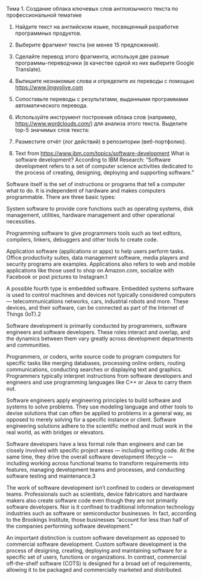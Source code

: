 Тема 1. Создание облака ключевых слов англоязычного текста по профессиональной тематике

1. Найдите текст на английском языке, посвященный разработке программных продуктов.
2. Выберите фрагмент текста (не менее 15 предложений).
3. Сделайте перевод этого фрагмента, используя две разные программы-переводчики (в качестве одной из них выберите Google Translate).
4. Выпишите незнакомые слова и определите их переводы с помощью https://www.lingvolive.com 
5. Сопоставьте переводы с результатами, выданными программами автоматического перевода.
6. Используйте инструмент построения облака слов (например, https://www.wordclouds.com/) для анализа этого текста. Выделите top-5 значимых
слов текста:
7. Разместите отчёт (лог действий) в репозитории (веб-портфолио).

1. Text from https://www.ibm.com/topics/software-development
What is software development?
According to IBM Research: “Software development refers to a set of computer science activities dedicated to the process of creating, designing, deploying and supporting software.”

Software itself is the set of instructions or programs that tell a computer what to do. It is independent of hardware and makes computers programmable. There are three basic types:

System software to provide core functions such as operating systems, disk management, utilities, hardware management and other operational necessities.

Programming software to give programmers tools such as text editors, compilers, linkers, debuggers and other tools to create code.

Application software (applications or apps) to help users perform tasks. Office productivity suites, data management software, media players and security programs are examples. Applications also refers to web and mobile applications like those used to shop on Amazon.com, socialize with Facebook or post pictures to Instagram.1

A possible fourth type is embedded software. Embedded systems software is used to control machines and devices not typically considered computers — telecommunications networks, cars, industrial robots and more. These devices, and their software, can be connected as part of the Internet of Things (IoT).2

Software development is primarily conducted by programmers, software engineers and software developers. These roles interact and overlap, and the dynamics between them vary greatly across development departments and communities.

Programmers, or coders, write source code to program computers for specific tasks like merging databases, processing online orders, routing communications, conducting searches or displaying text and graphics. Programmers typically interpret instructions from software developers and engineers and use programming languages like C++ or Java to carry them out.

Software engineers apply engineering principles to build software and systems to solve problems. They use modeling language and other tools to devise solutions that can often be applied to problems in a general way, as opposed to merely solving for a specific instance or client. Software engineering solutions adhere to the scientific method and must work in the real world, as with bridges or elevators.

Software developers have a less formal role than engineers and can be closely involved with specific project areas — including writing code. At the same time, they drive the overall software development lifecycle — including working across functional teams to transform requirements into features, managing development teams and processes, and conducting software testing and maintenance.3

The work of software development isn’t confined to coders or development teams. Professionals such as scientists, device fabricators and hardware makers also create software code even though they are not primarily software developers. Nor is it confined to traditional information technology industries such as software or semiconductor businesses. In fact, according to the Brookings Institute, those businesses “account for less than half of the companies performing software development.”

An important distinction is custom software development as opposed to commercial software development. Custom software development is the process of designing, creating, deploying and maintaining software for a specific set of users, functions or organizations. In contrast, commercial off-the-shelf software (COTS) is designed for a broad set of requirements, allowing it to be packaged and commercially marketed and distributed.
